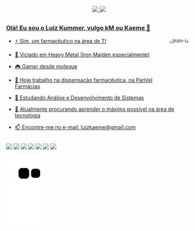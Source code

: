 ##

<div align="center">
  <a href="https://github.com/LuizKM">
  <img height="50%" src="https://github-readme-stats.vercel.app/api?username=LuizKM&show_icons=true&theme=dark&include_all_commits=true&count_private=true"/>
  <img height="50%" src="https://github-readme-stats.vercel.app/api/top-langs/?username=LuizKM&layout=compact&langs_count=7&theme=dark"/>
</div>
  
##
  
### Olá! Eu sou o Luiz Kummer, vulgo kM ou Kaeme 🤘
  <img align="right" alt="Iron-Gif" height="150" style="border-radius:50px;" src="http://1.bp.blogspot.com/-0UkFPYRnh-E/U1-ljpNoxvI/AAAAAAAAC3c/rYXkJTweYfE/s1600/ir+7.gif?width=676&height=676">

- ⚡ Sim, um farmacêutico na área de TI

- 🎼 Viciado em Heavy Metal (Iron Maiden especialmente)

- 🎮 Gamer desde moleque

- 🔭 Hoje trabalho na dispensação farmacêutica, na PanVel Farmácias

- 🌱 Estudando Análise e Desenvolvimento de Sistemas

- 🤔 Atualmente procurando aprender o máximo possível na área de tecnologia

- 📫 Encontre-me no e-mail: luizkaeme@gmail.com

##

 <div> 
  <a href="https://www.facebook.com/LuizKummer/" target="_blank"><img src="https://img.shields.io/badge/Facebook-1877F2?style=for-the-badge&logo=facebook&logoColor=white" target="_blank"></a>
  <a href="https://www.instagram.com/luizkummer" target="_blank"><img src="https://img.shields.io/badge/-Instagram-%23E4405F?style=for-the-badge&logo=instagram&logoColor=white" target="_blank"></a>
 	<a href="https://www.twitch.tv/kmmrzera" target="_blank"><img src="https://img.shields.io/badge/Twitch-9146FF?style=for-the-badge&logo=twitch&logoColor=white" target="_blank"></a>
 <a href="https://discord.gg/95xk7Azh" target="_blank"><img src="https://img.shields.io/badge/Discord-%237289DA.svg?style=for-the-badge&logo=discord&logoColor=white" target="_blank"></a></a>
   <a href="https://discord.gg/ryaURKy5" target="_blank"><img src="https://i.imgur.com/JWKyzk0.png" target="_blank"></a></a>
  <a href = "mailto:luizkaeme@gmail.com"><img src="https://img.shields.io/badge/-Gmail-%23333?style=for-the-badge&logo=gmail&logoColor=white" target="_blank"></a>
  <a href="https://www.linkedin.com/in/luiz-kummer-45b1076a/" target="_blank"><img src="https://img.shields.io/badge/-LinkedIn-%230077B5?style=for-the-badge&logo=linkedin&logoColor=white" target="_blank"></a>
   
     
  ![Snake animation](https://github.com/LuizKM/LuizKM/blob/output/github-contribution-grid-snake.svg)

##
  
</div>
  
  
  


